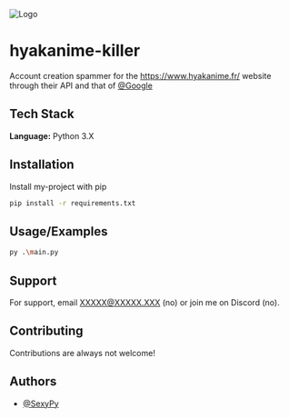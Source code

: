 
![Logo](https://www.hyakanime.fr/static/media/Hyak_blanc.0dfb6cb7.png)


# hyakanime-killer

Account creation spammer for the https://www.hyakanime.fr/ website through their API and that of [@Google](https://github.com/google)


## Tech Stack

**Language:** Python 3.X


## Installation

Install my-project with pip

```bash
pip install -r requirements.txt
```
    
## Usage/Examples

```bash
py .\main.py
```


## Support

For support, email XXXXX@XXXXX.XXX (no) or join me on Discord (no).


## Contributing

Contributions are always not welcome!


## Authors

- [@SexyPy](https://github.com/SexyPy)

